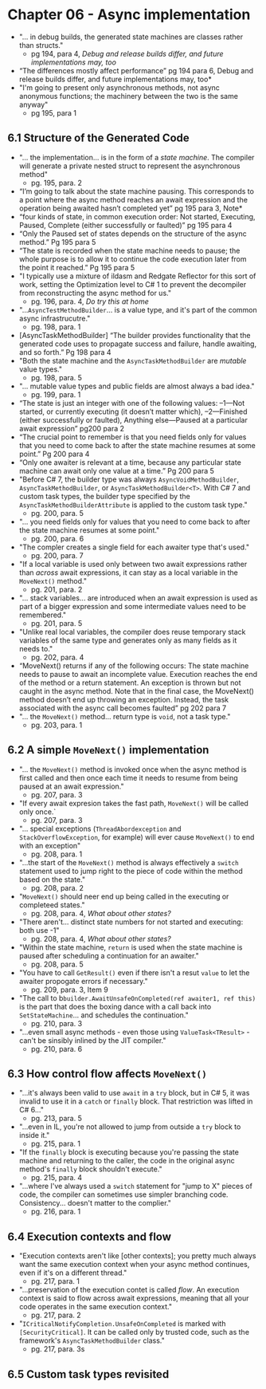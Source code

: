 # Chapter 06 - Async implementation

- "... in debug builds, the generated state machines are classes rather than structs."
  - pg 194, para 4, *Debug and release builds differ, and future implementations may, too*
 - “The differences mostly affect performance” pg 194 para 6, Debug and release builds differ, and future implementations may, too*
- "I'm going to present only asynchronous methods, not async anonymous functions; the machinery between the two is the same anyway"
  - pg 195, para 1

## 6.1 Structure of the Generated Code

- "... the implementation... is in the form of a *state machine*. The compiler will generate a private nested struct to represent the asynchronous method"
  - pg. 195, para. 2
 -  “I’m going to talk about the state machine pausing. This corresponds to a point where the async method reaches an await expression and the operation being awaited hasn’t completed yet”  pg 195 para 3, Note*
 - “four kinds of state, in common execution order: Not started, Executing, Paused, Complete (either successfully or faulted)” pg 195 para 4
- “Only the Paused set of states depends on the structure of the async method.” Pg 195 para 5
- “The state is recorded when the state machine needs to pause; the whole purpose is to allow it to continue the code execution later from the point it reached.” Pg 195 para 5
- "I typically use a mixture of ildasm and Redgate Reflector for this sort of work, setting the Optimization level to C# 1 to prevent the decompiler from reconstructing the async method for us."
  - pg. 196, para. 4, *Do try this at home*
- "...`AsyncTestMethodBuilder`... is a value type, and it's part of the common async infrastrucutre."
  - pg. 198, para. 1
- [AsyncTaskMethodBuilder] “The builder provides functionality that the generated code uses to propagate success and failure, handle awaiting, and so forth.” Pg 198 para 4
- "Both the state machine and the `AsyncTaskMethodBuilder` are *mutable* value types."
  - pg. 198, para. 5
- "... mutable value types and public fields are almost always a bad idea."
  - pg. 199, para. 1
- “The state is just an integer with one of the following values: –1—Not started, or currently executing (it doesn’t matter which), –2—Finished (either successfully or faulted),  Anything else—Paused at a particular await expression” pg200 para 2
- “The crucial point to remember is that you need fields only for values that you need to come back to after the state machine resumes at some point.” Pg 200 para 4
- “Only one awaiter is relevant at a time, because any particular state machine can await only one value at a time.” Pg 200 para 5
- "Before C# 7, the builder type was always `AsyncVoidMethodBuilder`, `AsyncTaskMethodBuilder`, or `AsyncTaskMethodBuilder<T>`. With C# 7 and custom task types, the builder type specified by the `AsyncTaskMethodBuilderAttribute` is applied to the custom task type."
  - pg. 200, para. 5
- "... you need fields only for values that you need to come back to after the state machine resumes at some point."
  - pg. 200, para. 6
- "The compler creates a single field for each awaiter type that's used."
  - pg. 200, para. 7
- "If a local variable is used only between two await expressions rather than *across* await expressions, it can stay as a local variable in the `MoveNext()` method."
  - pg. 201, para. 2
- "... stack variables... are introduced when an await expression is used as part of a bigger expression and some intermediate values need to be remembered."
  - pg. 201, para. 5
- "Unlike real local variables, the compiler does reuse temporary stack variables of the same type and generates only as many fields as it needs to."
  - pg. 202, para. 4
- “MoveNext() returns if any of the following occurs: The state machine needs to pause to await an incomplete value. Execution reaches the end of the method or a return statement. An exception is thrown but not caught in the async method. Note that in the final case, the MoveNext() method doesn’t end up throwing an exception. Instead, the task associated with the async call becomes faulted” pg 202 para 7
- "... the `MoveNext()` method... return type is `void`, not a task type."
  - pg. 203, para. 1

## 6.2 A simple `MoveNext()` implementation

- "... the `MoveNext()` method is invoked once when the async method is first called and then once each time it needs to resume from being paused at an await expression."
  - pg. 207, para. 3
- "If every await expresion takes the fast path, `MoveNext()` will be called only once.`
  - pg. 207, para. 3
- "... special exceptions (`ThreadAbordexception` and `StackOverflowException`, for example) will ever cause `MoveNext()` to end with an exception"
  - pg. 208, para. 1
- "...the start of the `MoveNext()` method is always effectively a `switch` statement used to jump right to the piece of code within the method based on the state."
  - pg. 208, para. 2
- "`MoveNext()` should neer end up being called in the executing or completeed states."
  - pg. 208, para. 4, *What about other states?*
- "There aren't... distinct state numbers for not started and executing: both use -1"
  - pg. 208, para. 4, *What about other states?*
- "Within the state machine, `return` is used when the state machine is paused after scheduling a continuation for an awaiter."
  - pg. 208, para. 5
- "You have to call `GetResult()` even if there isn't a resut `value` to let the awaiter propogate errors if necessary."
  - pg. 209, para. 3, Item 9
- "The call to b`builder.AwaitUnsafeOnCompleted(ref awaiter1, ref this)` is the part that does the boxing dance with a call back into `SetStateMachine`... and schedules the continuation."
  - pg. 210, para. 3
- "...even small async methods - even those using `ValueTask<TResult>` - can't be sinsibly inlined by the JIT compiler."
  - pg. 210, para. 6

## 6.3 How control flow affects `MoveNext()`

- "...it's always been valid to use `await` in a `try` block, but in C# 5, it was invalid to use it in a `catch` or `finally` block. That restriction was lifted in C# 6..."
  - pg. 213, para. 5
- "...even in IL, you're not allowed to jump from outside a `try` block to inside it."
  - pg. 215, para. 1
- "If the `finally` block is executing because you're passing the state machine and returning to the caller, the code in the original async method's `finally` block shouldn't execute."
  - pg. 215, para. 4
- "...where I've always used a `switch` statement for "jump to X" pieces of code, the compiler can sometimes use simpler branching code. Consistency... doesn't matter to the complier."
  - pg. 216, para. 1

## 6.4 Execution contexts and flow

- "Execution contexts aren't like [other contexts]; you pretty much always want the same execution context when your async method continues, even if it's on a different thread."
  - pg. 217, para. 1
- "...preservation of the execution contet is called *flow*. An execution context is said to flow across await expressions, meaning that all your code operates in the same execution context."
  - pg. 217, para. 2
- "`ICriticalNotifyCompletion.UnsafeOnCompleted` is marked with `[SecurityCritical]`. It can be called only by trusted code, such as the framework's `AsyncTaskMethodBuilder` class."
  - pg. 217, para. 3s

## 6.5 Custom task types revisited

